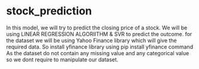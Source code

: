 # stock_prediction
In this model, we will try to predict the closing price of a stock.
We will be using LINEAR REGRESSION ALGORIITHM & SVR to predict the outcome.
for the dataset we will be using Yahoo Finance library which will give the required data.
So install yfinance library using pip install yfinance command
As the dataset do not contain any missing value and any categorical value so we dont 
require to manipulate our dataset.
